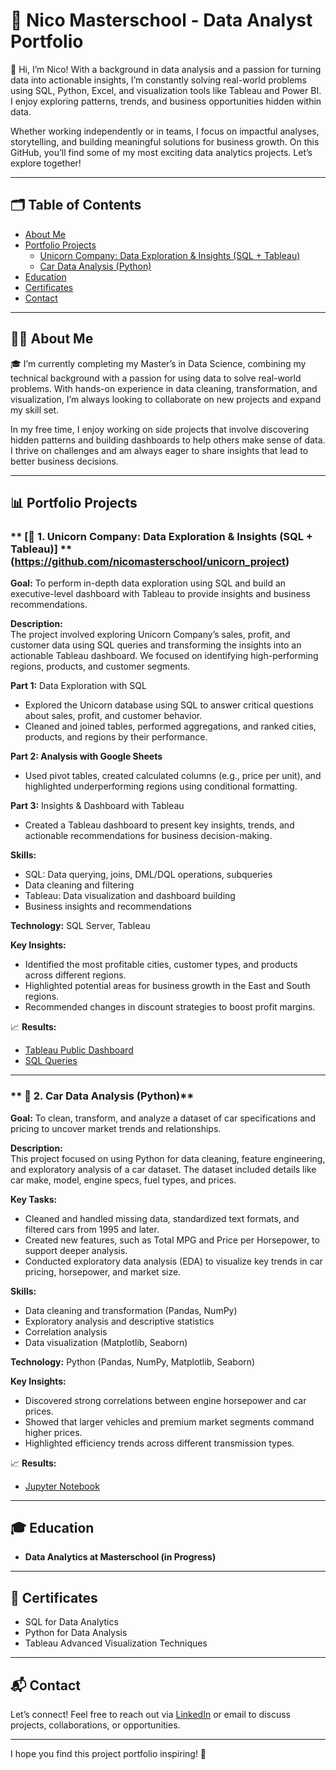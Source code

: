 # 🚀 **Nico Masterschool - Data Analyst Portfolio**  

👋 Hi, I’m Nico! With a background in data analysis and a passion for turning data into actionable insights, I’m constantly solving real-world problems using SQL, Python, Excel, and visualization tools like Tableau and Power BI. I enjoy exploring patterns, trends, and business opportunities hidden within data.  

Whether working independently or in teams, I focus on impactful analyses, storytelling, and building meaningful solutions for business growth. On this GitHub, you’ll find some of my most exciting data analytics projects. Let’s explore together!  

---

## 🗂️ **Table of Contents**  

- [About Me](https://github.com/nicomasterschool/Data-Analytics-Portfolio?tab=readme-ov-file#-about-me)  
- [Portfolio Projects](https://github.com/nicomasterschool/Data-Analytics-Portfolio?tab=readme-ov-file#-portfolio-projects)  
  - [Unicorn Company: Data Exploration & Insights (SQL + Tableau)](https://github.com/nicomasterschool/Data-Analytics-Portfolio?tab=readme-ov-file#--1-unicorn-company-data-exploration--insights-sql--tableau)  
  - [Car Data Analysis (Python)](https://github.com/nicomasterschool/Data-Analytics-Portfolio?tab=readme-ov-file#--2-car-data-analysis-python)  
- [Education](https://github.com/nicomasterschool/Data-Analytics-Portfolio?tab=readme-ov-file#-education)  
- [Certificates](https://github.com/nicomasterschool/Data-Analytics-Portfolio?tab=readme-ov-file#-certificates)  
- [Contact](https://github.com/nicomasterschool/Data-Analytics-Portfolio?tab=readme-ov-file#-contact)

---

## 👨‍💻 **About Me**  

🎓 I’m currently completing my Master’s in Data Science, combining my technical background with a passion for using data to solve real-world problems. With hands-on experience in data cleaning, transformation, and visualization, I’m always looking to collaborate on new projects and expand my skill set.  

In my free time, I enjoy working on side projects that involve discovering hidden patterns and building dashboards to help others make sense of data. I thrive on challenges and am always eager to share insights that lead to better business decisions.  

---

## 📊 **Portfolio Projects**  

### ** [🦄 1. Unicorn Company: Data Exploration & Insights (SQL + Tableau)] ** (https://github.com/nicomasterschool/unicorn_project) 

**Goal:** To perform in-depth data exploration using SQL and build an executive-level dashboard with Tableau to provide insights and business recommendations.  

**Description:**  
The project involved exploring Unicorn Company’s sales, profit, and customer data using SQL queries and transforming the insights into an actionable Tableau dashboard. We focused on identifying high-performing regions, products, and customer segments.  

**Part 1:** Data Exploration with SQL  
- Explored the Unicorn database using SQL to answer critical questions about sales, profit, and customer behavior.  
- Cleaned and joined tables, performed aggregations, and ranked cities, products, and regions by their performance.

**Part 2: Analysis with Google Sheets**  
- Used pivot tables, created calculated columns (e.g., price per unit), and highlighted underperforming regions using conditional formatting.  

**Part 3:** Insights & Dashboard with Tableau  
- Created a Tableau dashboard to present key insights, trends, and actionable recommendations for business decision-making.  

**Skills:**  
- SQL: Data querying, joins, DML/DQL operations, subqueries  
- Data cleaning and filtering  
- Tableau: Data visualization and dashboard building  
- Business insights and recommendations  

**Technology:** SQL Server, Tableau  

**Key Insights:**  
- Identified the most profitable cities, customer types, and products across different regions.  
- Highlighted potential areas for business growth in the East and South regions.  
- Recommended changes in discount strategies to boost profit margins.  

📈 **Results:**  
- [Tableau Public Dashboard](#)  
- [SQL Queries](#)  

---

### ** 🚗 2. Car Data Analysis (Python)**  

**Goal:** To clean, transform, and analyze a dataset of car specifications and pricing to uncover market trends and relationships.  

**Description:**  
This project focused on using Python for data cleaning, feature engineering, and exploratory analysis of a car dataset. The dataset included details like car make, model, engine specs, fuel types, and prices.  

**Key Tasks:**  
- Cleaned and handled missing data, standardized text formats, and filtered cars from 1995 and later.  
- Created new features, such as Total MPG and Price per Horsepower, to support deeper analysis.  
- Conducted exploratory data analysis (EDA) to visualize key trends in car pricing, horsepower, and market size.  

**Skills:**  
- Data cleaning and transformation (Pandas, NumPy)  
- Exploratory analysis and descriptive statistics  
- Correlation analysis  
- Data visualization (Matplotlib, Seaborn)  

**Technology:** Python (Pandas, NumPy, Matplotlib, Seaborn)  

**Key Insights:**  
- Discovered strong correlations between engine horsepower and car prices.  
- Showed that larger vehicles and premium market segments command higher prices.  
- Highlighted efficiency trends across different transmission types.  

📈 **Results:**  
- [Jupyter Notebook](#)  

---

## 🎓 **Education**  
- **Data Analytics at Masterschool (in Progress)** 

---

## 📜 **Certificates**  
- SQL for Data Analytics 
- Python for Data Analysis  
- Tableau Advanced Visualization Techniques  

---

## 📬 **Contact**  
Let’s connect! Feel free to reach out via [LinkedIn](https://www.linkedin.com/in/nicolas-mustermann/) or email to discuss projects, collaborations, or opportunities.  

---  

I hope you find this project portfolio inspiring! 🌟
